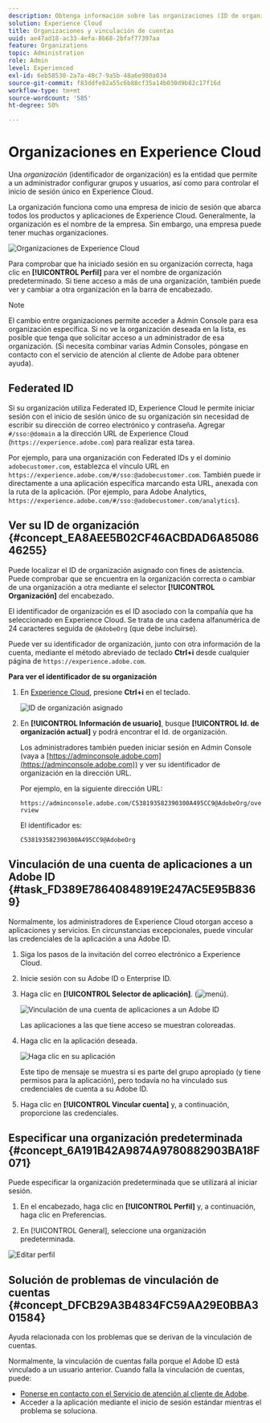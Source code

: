 ```yaml
---
description: Obtenga información sobre las organizaciones (ID de organización de IMS) y la vinculación de cuentas de soluciones a Experience Cloud.
solution: Experience Cloud
title: Organizaciones y vinculación de cuentas
uuid: ae47ad18-ac33-4efa-8b68-2bfaf77397aa
feature: Organizations
topic: Administration
role: Admin
level: Experienced
exl-id: 6eb58530-2a7a-48c7-9a5b-48a6e980a034
source-git-commit: f83ddfe82a55c6b88cf35a14b030d9b82c17f16d
workflow-type: tm+mt
source-wordcount: '585'
ht-degree: 50%

---
```


# Organizaciones en Experience Cloud

Una *organización* (identificador de organización) es la entidad que permite a un administrador configurar grupos y usuarios, así como para controlar el inicio de sesión único en Experience Cloud.

La organización funciona como una empresa de inicio de sesión que abarca todos los productos y aplicaciones de Experience Cloud. Generalmente, la organización es el nombre de la empresa. Sin embargo, una empresa puede tener muchas organizaciones.

![Organizaciones de Experience Cloud](../assets/organizations-menu.png)

Para comprobar que ha iniciado sesión en su organización correcta, haga clic en **[!UICONTROL Perfil]** para ver el nombre de organización predeterminado. Si tiene acceso a más de una organización, también puede ver y cambiar a otra organización en la barra de encabezado.

>[!NOTE]
>
>El cambio entre organizaciones permite acceder a Admin Console para esa organización específica. Si no ve la organización deseada en la lista, es posible que tenga que solicitar acceso a un administrador de esa organización. (Si necesita combinar varias Admin Consoles, póngase en contacto con el servicio de atención al cliente de Adobe para obtener ayuda).

## Federated ID

Si su organización utiliza Federated ID, Experience Cloud le permite iniciar sesión con el inicio de sesión único de su organización sin necesidad de escribir su dirección de correo electrónico y contraseña. Agregar `#/sso:@domain` a la dirección URL de Experience Cloud (`https://experience.adobe.com`) para realizar esta tarea.

Por ejemplo, para una organización con Federated IDs y el dominio `adobecustomer.com`, establezca el vínculo URL en `https://experience.adobe.com/#/sso:@adobecustomer.com`. También puede ir directamente a una aplicación específica marcando esta URL, anexada con la ruta de la aplicación. (Por ejemplo, para Adobe Analytics, `https://experience.adobe.com/#/sso:@adobecustomer.com/analytics`).

## Ver su ID de organización {#concept_EA8AEE5B02CF46ACBDAD6A8508646255}

Puede localizar el ID de organización asignado con fines de asistencia. Puede comprobar que se encuentra en la organización correcta o cambiar de una organización a otra mediante el selector **[!UICONTROL Organización]** del encabezado.

El identificador de organización es el ID asociado con la compañía que ha seleccionado en Experience Cloud. Se trata de una cadena alfanumérica de 24 caracteres seguida de `@AdobeOrg` (que debe incluirse).

Puede ver su identificador de organización, junto con otra información de la cuenta, mediante el método abreviado de teclado **Ctrl+i** desde cualquier página de `https://experience.adobe.com`.

**Para ver el identificador de su organización**

1. En [Experience Cloud](https://experience.adobe.com), presione **Ctrl+i** en el teclado.

   ![ID de organización asignado](../assets/assigned-organization.png)

1. En **[!UICONTROL Información de usuario]**, busque **[!UICONTROL Id. de organización actual]** y podrá encontrar el Id. de organización.

   Los administradores también pueden iniciar sesión en Admin Console (vaya a [https://adminconsole.adobe.com](https://adminconsole.adobe.com)) y ver su identificador de organización en la dirección URL.

   Por ejemplo, en la siguiente dirección URL:

   `https://adminconsole.adobe.com/C538193582390300A495CC9@AdobeOrg/overview`

   El identificador es:

   `C538193582390300A495CC9@AdobeOrg`

## Vinculación de una cuenta de aplicaciones a un Adobe ID {#task_FD389E78640848919E247AC5E95B8369}

Normalmente, los administradores de Experience Cloud otorgan acceso a aplicaciones y servicios. En circunstancias excepcionales, puede vincular las credenciales de la aplicación a una Adobe ID.

1. Siga los pasos de la invitación del correo electrónico a Experience Cloud.

1. Inicie sesión con su Adobe ID o Enterprise ID.

1. Haga clic en **[!UICONTROL Selector de aplicación]**. (![menú](../assets/apps-icon.png)).

   ![Vinculación de una cuenta de aplicaciones a un Adobe ID](../assets/solutions-active.png)

   Las aplicaciones a las que tiene acceso se muestran coloreadas.

1. Haga clic en la aplicación deseada.

   ![Haga clic en su aplicación](../assets/analytics-link-accounts.png)

   Este tipo de mensaje se muestra si es parte del grupo apropiado (y tiene permisos para la aplicación), pero todavía no ha vinculado sus credenciales de cuenta a su Adobe ID.

1. Haga clic en **[!UICONTROL Vincular cuenta]** y, a continuación, proporcione las credenciales.

## Especificar una organización predeterminada {#concept_6A191B42A9874A9780882903BA18F071}

Puede especificar la organización predeterminada que se utilizará al iniciar sesión.

1. En el encabezado, haga clic en **[!UICONTROL Perfil]** y, a continuación, haga clic en Preferencias.

1. En [!UICONTROL General], seleccione una organización predeterminada.


![Editar perfil](../assets/edit-profile.png)

## Solución de problemas de vinculación de cuentas {#concept_DFCB29A3B4834FC59AA29E0BBA301584}

Ayuda relacionada con los problemas que se derivan de la vinculación de cuentas.

Normalmente, la vinculación de cuentas falla porque el Adobe ID está vinculado a un usuario anterior. Cuando falla la vinculación de cuentas, puede:

* [Ponerse en contacto con el Servicio de atención al cliente de Adobe](https://experienceleague.adobe.com/?support-solution=General&amp;lang=es#support).
* Acceder a la aplicación mediante el inicio de sesión estándar mientras el problema se soluciona.
